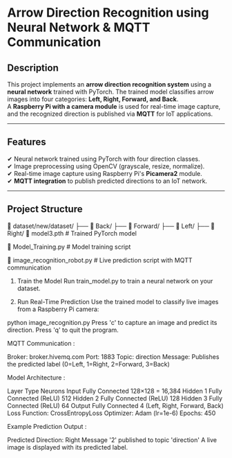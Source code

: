 # Arrow Direction Recognition using Neural Network & MQTT Communication  

## Description  
This project implements an **arrow direction recognition system** using a **neural network** trained with PyTorch. The trained model classifies arrow images into four categories: **Left, Right, Forward, and Back**.  
A **Raspberry Pi with a camera module** is used for real-time image capture, and the recognized direction is published via **MQTT** for IoT applications.  

---

## Features  
✔ Neural network trained using PyTorch with four direction classes.  
✔ Image preprocessing using OpenCV (grayscale, resize, normalize).  
✔ Real-time image capture using Raspberry Pi's **Picamera2** module.  
✔ **MQTT integration** to publish predicted directions to an IoT network.  

---

## Project Structure  
📂 dataset/new/dataset/ ├── 📂 Back/ ├── 📂 Forward/ ├── 📂 Left/ ├── 📂 Right/ 📜 model3.pth # Trained PyTorch model 

📜 Model_Training.py # Model training script 

📜 image_recognition_robot.py # Live prediction script with MQTT communication


1. Train the Model
Run train_model.py to train a neural network on your dataset.

2. Run Real-Time Prediction
Use the trained model to classify live images from a Raspberry Pi camera:


python image_recognition.py
Press 'c' to capture an image and predict its direction.
Press 'q' to quit the program.


MQTT Communication :

Broker: broker.hivemq.com
Port: 1883
Topic: direction
Message: Publishes the predicted label (0=Left, 1=Right, 2=Forward, 3=Back)


Model Architecture :

Layer	Type	Neurons
Input	Fully Connected	128×128 = 16,384
Hidden 1	Fully Connected (ReLU)	512
Hidden 2	Fully Connected (ReLU)	128
Hidden 3	Fully Connected (ReLU)	64
Output	Fully Connected	4 (Left, Right, Forward, Back)
Loss Function: CrossEntropyLoss
Optimizer: Adam (lr=1e-6)
Epochs: 450


Example Prediction Output :

Predicted Direction: Right
Message '2' published to topic 'direction'
A live image is displayed with its predicted label.
